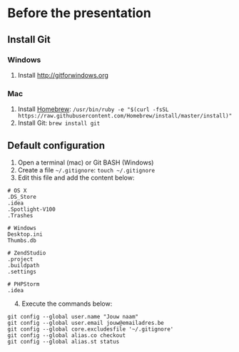 # Before the presentation

## Install Git

### Windows

1. Install <http://gitforwindows.org>

### Mac

1. Install [Homebrew](https://brew.sh/): `/usr/bin/ruby -e "$(curl -fsSL https://raw.githubusercontent.com/Homebrew/install/master/install)"`
2. Install Git: `brew install git`

## Default configuration

1. Open a terminal (mac) or Git BASH (Windows)
2. Create a file `~/.gitignore`: `touch ~/.gitignore`
3. Edit this file and add the content below:

````
# OS X
.DS_Store
.idea
.Spotlight-V100
.Trashes
    
# Windows
Desktop.ini
Thumbs.db
    
# ZendStudio
.project
.buildpath
.settings
    
# PHPStorm
.idea
````
    
4. Execute the commands below:

````
git config --global user.name "Jouw naam"
git config --global user.email jouw@emailadres.be
git config --global core.excludesfile '~/.gitignore'
git config --global alias.co checkout
git config --global alias.st status
````

